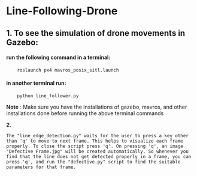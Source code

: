# Line-Following-Drone

## 1.  To see the simulation of drone movements in Gazebo: 
   #### run the following command in a terminal: 
        roslaunch px4 mavros_posix_sitl.launch
   #### in another terminal run: 
        python line_follower.py 
                
   **Note** : Make sure you have the installations of gazebo, mavros, and other installations done before running the above terminal commands 
    


**2.** 

    The "line_edge_detection.py" waits for the user to press a key other than 'q' to move to next frame. This helps to visualize each frame properly. To close the script press 'q'. On pressing 'q', an image "Defective Frame.jpg" will be created automatically. So whenever you find that the line does not get detected properly in a frame, you can press 'q', and run the "defective.py" script to find the suitable parameters for that frame. 

